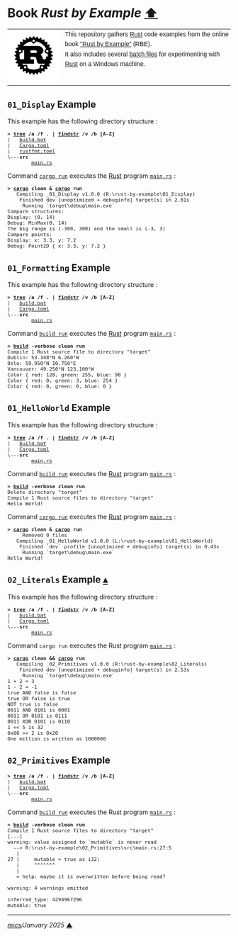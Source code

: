 # <span id="top">Book <i>Rust by Example</i></span> <span style="size:30%;"><a href="../README.md">⬆</a></span>

<table style="font-family:Helvetica,Arial;line-height:1.6;">
  <tr>
  <td style="border:0;padding:0 10px 0 0;min-width:120px;"><a href="https://www.rust-lang.org/" rel="external"><img src="../docs/images/rust-logo-blk.svg" width="120" alt="Rust project"/></a></td>
  <td style="border:0;padding:0;vertical-align:text-top;">This repository gathers <a href="https://www.rust-lang.org/" rel="external">Rust</a> code examples from the online book <a href="https://doc.rust-lang.org/rust-by-example/" rel="external">"Rust by Example"</a> (RBE).<br/>
  It also includes several <a href="https://en.wikibooks.org/wiki/Windows_Batch_Scripting">batch files</a> for experimenting with <a href="https://www.rust-lang.org/" rel="external">Rust</a> on a Windows machine.
  </td>
  </tr>
</table>

## <span id="01_Display">`01_Display` Example</span>

This example has the following directory structure :

<pre style="font-size:80%;">
<b>&gt; <a href="https://learn.microsoft.com/en-us/windows-server/administration/windows-commands/tree" rel="external">tree</a> /a /f . | <a href="https://learn.microsoft.com/en-us/windows-server/administration/windows-commands/findstr" rel="external">findstr</a> /v /b [A-Z]</b>
|   <a href="./01_Display/build.bat">build.bat</a>
|   <a href="./01_Display/Cargo.toml">Cargo.toml</a>
|   <a href="./01_Display/rustfmt.toml">rustfmt.toml</a>
\---<b>src</b>
        <a href="./01_Display/src/main.rs">main.rs</a>
</pre>

Command [`cargo run`](./01_Display/Cargo.toml) executes the [Rust][rust_lang] program [`main.rs`](./01_Display/src/main.rs) :

<pre style="font-size:80%;">
<b>&gt; <a href="https://doc.rust-lang.org/cargo/commands/" rel="external">cargo</a> clean &amp; <a href="https://doc.rust-lang.org/cargo/commands/" rel="external">cargo</a> run</b>
   Compiling _01_Display v1.0.0 (R:\rust-by-example\01_Display)
    Finished dev [unoptimized + debuginfo] target(s) in 2.81s
     Running `target\debug\main.exe`
Compare structures:
Display: (0, 14)
Debug: MinMax(0, 14)
The big range is (-300, 300) and the small is (-3, 3)
Compare points:
Display: x: 3.3, y: 7.2
Debug: Point2D { x: 3.3, y: 7.2 }
</pre>

## <span id="01_Formatting">`01_Formatting` Example</span>

This example has the following directory structure :

<pre style="font-size:80%;">
<b>&gt; <a href="https://learn.microsoft.com/en-us/windows-server/administration/windows-commands/tree">tree</a> /a /f . | <a href="https://learn.microsoft.com/en-us/windows-server/administration/windows-commands/findstr">findstr</a> /v /b [A-Z]</b>
|   <a href="./01_Formatting/build.bat">build.bat</a>
|   <a href="./01_Formatting/Cargo.toml">Cargo.toml</a>
\---<b>src</b>
        <a href="./01_Formatting/src/main.rs">main.rs</a>
</pre>

Command [`build run`](./01_Formatting/build.bat) executes the [Rust][rust_lang] program [`main.rs`](./01_Formatting/src/main.rs) :

<pre style="font-size:80%;">
<b>&gt; <a href="./01_Formatting/build.bat">build</a> -verbose clean run</b>
Compile 1 Rust source file to directory "target"
Dublin: 53.348°N 6.260°W
Oslo: 59.950°N 10.750°E
Vancouver: 49.250°N 123.100°W
Color { red: 128, green: 255, blue: 90 }
Color { red: 0, green: 3, blue: 254 }
Color { red: 0, green: 0, blue: 0 }
</pre>

## <span id="01_HelloWorld">`01_HelloWorld` Example</span>

This example has the following directory structure :

<pre style="font-size:80%;">
<b>&gt; <a href="https://learn.microsoft.com/en-us/windows-server/administration/windows-commands/findstr" rel="external">tree</a> /a /f . | <a href="https://learn.microsoft.com/en-us/windows-server/administration/windows-commands/findstr" rel="external">findstr</a> /v /b [A-Z]</b>
|   <a href="./01_HelloWorld/build.bat">build.bat</a>
|   <a href="./01_HelloWorld/Cargo.toml">Cargo.toml</a>
\---<b>src</b>
        <a href="./01_HelloWorld/src/main.rs">main.rs</a>
</pre>

Command [`build run`](./01_HelloWorld/build.bat) executes the [Rust][rust_lang] program [`main.rs`](./01_HelloWorld/src/main.rs) :

<pre style="font-size:80%;">
<b>&gt; <a href="./01_HelloWorld/build.bat">build</a> -verbose clean run</b>
Delete directory "target"
Compile 1 Rust source files to directory "target"
Hello World!
</pre>

Command [`cargo run`](./01_HelloWorld/Cargo.toml) executes the [Rust][rust_lang] program [`main.rs`](./02_HelloWorld/src/main.rs) :

<pre style="font-size:80%;">
<b>&gt; <a href="https://doc.rust-lang.org/cargo/commands/" rel="external">cargo</a> clean & <a href="https://doc.rust-lang.org/cargo/commands/" rel="external">cargo</a> run</b>
     Removed 0 files
   Compiling _01_HelloWorld v1.0.0 (L:\rust-by-example\01_HelloWorld)
    Finished `dev` profile [unoptimized + debuginfo] target(s) in 0.43s
     Running `target\debug\main.exe`
Hello World!
</pre>

<!--=======================================================================-->

## <span id="02_Literals">`02_Literals` Example</span> [**&#x25B4;**](#top)

This example has the following directory structure :

<pre style="font-size:80%;">
<b>&gt; <a href="https://learn.microsoft.com/en-us/windows-server/administration/windows-commands/tree" rel="external">tree</a> /a /f . | <a href="https://learn.microsoft.com/en-us/windows-server/administration/windows-commands/findstr">findstr</a> /v /b [A-Z]</b>
|   <a href="./02_Literals/build.bat">build.bat</a>
|   <a href="./02_Literals/Cargo.toml">Cargo.toml</a>
\---<b>src</b>
        <a href="./02_Literals/src/main.rs">main.rs</a>
</pre>

Command `cargo run` executes the Rust program [`main.rs`](./02_Literals/src/main.rs) :

<pre style="font-size:80%;">
<b>&gt; <a href="https://doc.rust-lang.org/cargo/commands/" rel="external">cargo</a> clean && <a href="https://doc.rust-lang.org/cargo/commands/" rel="external">cargo</a> run</b>
   Compiling _02_Primitives v1.0.0 (R:\rust-by-example\02_Literals)
    Finished dev [unoptimized + debuginfo] target(s) in 2.53s
     Running `target\debug\main.exe`
1 + 2 = 3
1 - 2 = -1
true AND false is false
true OR false is true
NOT true is false
0011 AND 0101 is 0001
0011 OR 0101 is 0111
0011 XOR 0101 is 0110
1 << 5 is 32
0x80 >> 2 is 0x20
One million is written as 1000000
</pre>

<!--=======================================================================-->

## <span id="02_Primitives">`02_Primitives` Example</span>

<pre style="font-size:80%;">
<b>&gt; <a href="https://learn.microsoft.com/en-us/windows-server/administration/windows-commands/tree" rel="external">tree</a> /a /f . | <a href="https://learn.microsoft.com/en-us/windows-server/administration/windows-commands/findstr" rel="external">findstr</a> /v /b [A-Z]</b>
|   <a href="./02_Primitives/build.bat">build.bat</a>
|   <a href="./02_Primitives/Cargo.toml">Cargo.toml</a>
\---<b>src</b>
        <a href="./02_Primitives/src/main.rs">main.rs</a>
</pre>

Command [`build run`](./02_Primitives/build.bat) executes the Rust program [`main.rs`](./02_Primitives/src/main.rs) :

<pre style="font-size:80%;">
<b>&gt; <a href="./02_Primitives/build.bat">build</a> -verbose clean run</b>
Compile 1 Rust source files to directory "target"
[...]
warning: value assigned to `mutable` is never read
  --> R:\rust-by-example\02_Primitives\src\main.rs:27:5
   |
27 |     mutable = true as i32;
   |     ^^^^^^^
   |
   = help: maybe it is overwritten before being read?

warning: 4 warnings emitted

inferred_type: 4294967296
mutable: true
</pre>

***

*[mics](https://lampwww.epfl.ch/~michelou/)/January 2025* [**&#9650;**](#top)
<span id="bottom">&nbsp;</span>

<!-- link refs -->

[cargo_cli]: https://doc.rust-lang.org/cargo/commands/cargo.html
[rust_lang]: https://www.rust-lang.org/
[rustc_cli]: https://man.archlinux.org/man/rustc.1.en
